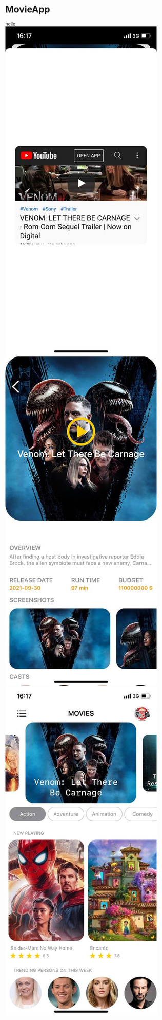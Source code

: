 # MovieApp
hello
![](screenshots/photo1.jpg)
![](screenshots/photo2.jpg)
![](screenshots/photo3.jpg)
